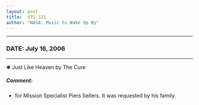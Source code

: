 ```yaml
---
layout: post
title:  STS-121
author: "NASA: Music to Wake Up By"
---
```


----
### DATE: July 16, 2006
----
✺ Just Like Heaven by The Cure

##### Comment:
* for Mission Specialist Piers Sellers. It was requested by his family.
